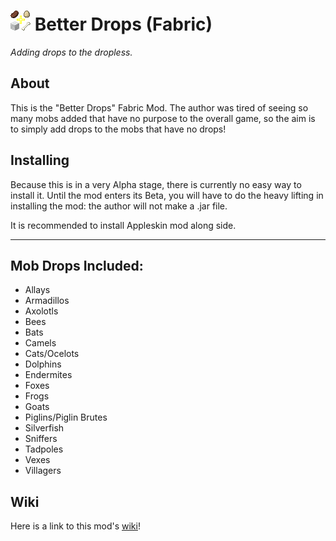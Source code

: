 # ![pack.png](https://github.com/DiabolicalGolem/Better-Drops-Fabric/blob/main/src/main/resources/pack.png) Better Drops \(Fabric\)

*Adding drops to the dropless.*


## About

This is the "Better Drops" Fabric Mod. The author was tired of seeing so many mobs added that have no purpose to the overall game, so the aim is to simply add drops to the mobs that have no drops!

## Installing

Because this is in a very Alpha stage, there is currently no easy way to install it. Until the mod enters its Beta, you will have to do the heavy lifting in installing the mod: the author will not make a .jar file.

It is recommended to install Appleskin mod along side.

---

## Mob Drops Included:

- Allays
- Armadillos
- Axolotls
- Bees
- Bats
- Camels
- Cats/Ocelots
- Dolphins
- Endermites
- Foxes
- Frogs
- Goats
- Piglins/Piglin Brutes
- Silverfish
- Sniffers
- Tadpoles
- Vexes
- Villagers

## Wiki

Here is a link to this mod's [wiki](https://github.com/DiabolicalGolem/Better-Drops-Fabric/wiki)!